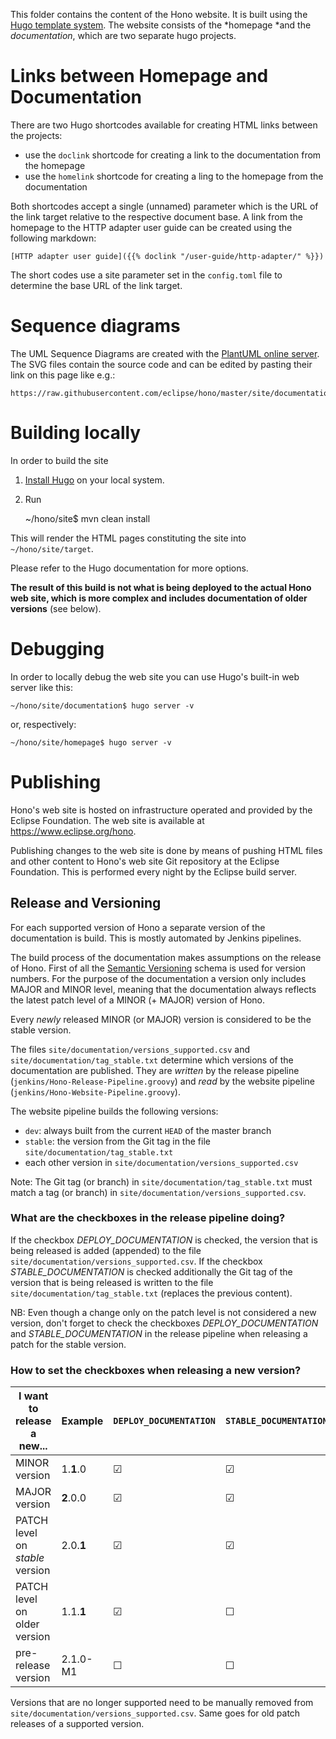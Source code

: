 This folder contains the content of the Hono website.
It is built using the [Hugo template system](https://gohugo.io).
The website consists of the *homepage *and the *documentation*, which are two separate hugo projects. 

# Links between Homepage and Documentation

There are two Hugo shortcodes available for creating HTML links between the projects:

* use the `doclink` shortcode for creating a link to the documentation from the homepage
* use the `homelink` shortcode for creating a ling to the homepage from the documentation

Both shortcodes accept a single (unnamed) parameter which is the URL of the link target relative to the respective document base.
A link from the homepage to the HTTP adapter user guide can be created using the following markdown:

```
[HTTP adapter user guide]({{% doclink "/user-guide/http-adapter/" %}})
```

The short codes use a site parameter set in the `config.toml` file to determine the base URL of the link target.

# Sequence diagrams

The UML Sequence Diagrams are created with the [PlantUML online server](http://www.plantuml.com/plantuml). The SVG files
contain the source code and can be edited by pasting their link on this page like e.g.:

    https://raw.githubusercontent.com/eclipse/hono/master/site/documentation/content/api/setLastKnownGatewayForDevice_Success.svg 

# Building locally

In order to build the site

1. [Install Hugo](https://gohugo.io/overview/installing/) on your local system.
2. Run

    ~/hono/site$ mvn clean install

This will render the HTML pages constituting the site into `~/hono/site/target`.

Please refer to the Hugo documentation for more options.

**The result of this build is not what is being deployed to the actual Hono web site, which is more complex and includes
 documentation of older versions** (see below).

# Debugging

In order to locally debug the web site you can use Hugo's built-in web server like this:

    ~/hono/site/documentation$ hugo server -v
    
or, respectively:

    ~/hono/site/homepage$ hugo server -v

# Publishing

Hono's web site is hosted on infrastructure operated and provided by the Eclipse Foundation.
The web site is available at https://www.eclipse.org/hono.

Publishing changes to the web site is done by means of pushing HTML files and other content to Hono's
web site Git repository at the Eclipse Foundation.
This is performed every night by the Eclipse build server.

## Release and Versioning

For each supported version of Hono a separate version of the documentation is build. This is mostly automated by 
Jenkins pipelines. 

The build process of the documentation makes assumptions on the release of Hono. First of all the 
[Semantic Versioning](https://semver.org/) schema is used for version numbers. For the purpose of the documentation 
a version only includes MAJOR and MINOR level, meaning that the documentation always reflects the latest patch level 
of a MINOR (+ MAJOR) version of Hono.

Every *newly* released MINOR (or MAJOR) version is considered to be the stable version.

The files `site/documentation/versions_supported.csv` and `site/documentation/tag_stable.txt` determine which versions of the
documentation are published. They are _written_ by the release pipeline (`jenkins/Hono-Release-Pipeline.groovy`) and 
_read_ by the website pipeline (`jenkins/Hono-Website-Pipeline.groovy`).

The website pipeline builds the following versions:

* `dev`: always built from the current `HEAD` of the master branch
* `stable`: the version from the Git tag in the file `site/documentation/tag_stable.txt`
* each other version in `site/documentation/versions_supported.csv`

Note: The Git tag (or branch) in `site/documentation/tag_stable.txt` must match a tag (or branch) in 
`site/documentation/versions_supported.csv`.

### What are the checkboxes in the release pipeline doing?

If the checkbox *DEPLOY_DOCUMENTATION* is checked, the version that is being released is added (appended) to the file
 `site/documentation/versions_supported.csv`.
If the checkbox *STABLE_DOCUMENTATION* is checked additionally the Git tag of the version that is being released is 
written to the file `site/documentation/tag_stable.txt` (replaces the previous content). 
 
NB: Even though a change only on the patch level is not considered a new version, don't forget to check the 
checkboxes *DEPLOY_DOCUMENTATION* and *STABLE_DOCUMENTATION* in the release pipeline when releasing a patch for 
the stable version.

### How to set the checkboxes when releasing a new version?

| I want to release a new...    | Example   | `DEPLOY_DOCUMENTATION`    | `STABLE_DOCUMENTATION` |
 ---                            | ---       | ---                       | --- 
MINOR version                   | 1.**1**.0 | &#x2611;                  | &#x2611;       
MAJOR version                   | **2**.0.0 | &#x2611;                  | &#x2611;       
PATCH level on _stable_ version | 2.0.**1** | &#x2611;                  | &#x2611;       
PATCH level on older version    | 1.1.**1** | &#x2611;                  | &#x2610;       
pre-release version             | 2.1.0-M1  | &#x2610;                  | &#x2610;       

Versions that are no longer supported need to be manually removed from `site/documentation/versions_supported.csv`. Same goes
for old patch releases of a supported version. 
